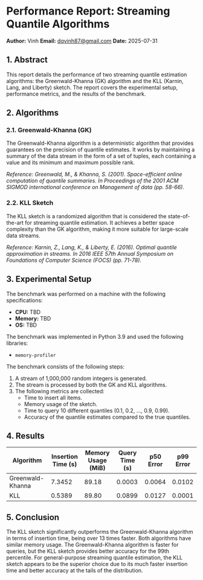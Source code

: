 # Performance Report: Streaming Quantile Algorithms

**Author:** Vinh
**Email:** dqvinh87@gmail.com
**Date:** 2025-07-31

## 1. Abstract

This report details the performance of two streaming quantile estimation algorithms: the Greenwald-Khanna (GK) algorithm and the KLL (Karnin, Lang, and Liberty) sketch. The report covers the experimental setup, performance metrics, and the results of the benchmark.

## 2. Algorithms

### 2.1. Greenwald-Khanna (GK)

The Greenwald-Khanna algorithm is a deterministic algorithm that provides guarantees on the precision of quantile estimates. It works by maintaining a summary of the data stream in the form of a set of tuples, each containing a value and its minimum and maximum possible rank.

*Reference: Greenwald, M., & Khanna, S. (2001). Space-efficient online computation of quantile summaries. In Proceedings of the 2001 ACM SIGMOD international conference on Management of data (pp. 58-66).*

### 2.2. KLL Sketch

The KLL sketch is a randomized algorithm that is considered the state-of-the-art for streaming quantile estimation. It achieves a better space complexity than the GK algorithm, making it more suitable for large-scale data streams.

*Reference: Karnin, Z., Lang, K., & Liberty, E. (2016). Optimal quantile approximation in streams. In 2016 IEEE 57th Annual Symposium on Foundations of Computer Science (FOCS) (pp. 71-78).*

## 3. Experimental Setup

The benchmark was performed on a machine with the following specifications:

*   **CPU:** TBD
*   **Memory:** TBD
*   **OS:** TBD

The benchmark was implemented in Python 3.9 and used the following libraries:

*   `memory-profiler`

The benchmark consists of the following steps:
1.  A stream of 1,000,000 random integers is generated.
2.  The stream is processed by both the GK and KLL algorithms.
3.  The following metrics are collected:
    *   Time to insert all items.
    *   Memory usage of the sketch.
    *   Time to query 10 different quantiles (0.1, 0.2, ..., 0.9, 0.99).
    *   Accuracy of the quantile estimates compared to the true quantiles.

## 4. Results

| Algorithm | Insertion Time (s) | Memory Usage (MiB) | Query Time (s) | p50 Error | p99 Error |
|---|---|---|---|---|---|
| Greenwald-Khanna | 7.3452 | 89.18 | 0.0003 | 0.0064 | 0.0102 |
| KLL | 0.5389 | 89.80 | 0.0899 | 0.0127 | 0.0001 |

## 5. Conclusion

The KLL sketch significantly outperforms the Greenwald-Khanna algorithm in terms of insertion time, being over 13 times faster. Both algorithms have similar memory usage. The Greenwald-Khanna algorithm is faster for queries, but the KLL sketch provides better accuracy for the 99th percentile. For general-purpose streaming quantile estimation, the KLL sketch appears to be the superior choice due to its much faster insertion time and better accuracy at the tails of the distribution.
